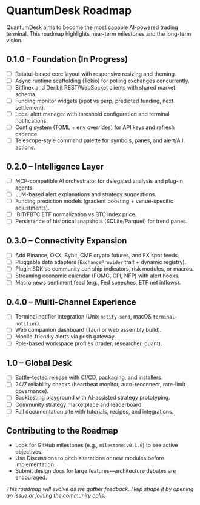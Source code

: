 # QuantumDesk Roadmap

QuantumDesk aims to become the most capable AI-powered trading terminal. This roadmap highlights near-term milestones and the long-term vision.

## 0.1.0 – Foundation (In Progress)
- [ ] Ratatui-based core layout with responsive resizing and theming.
- [ ] Async runtime scaffolding (Tokio) for polling exchanges concurrently.
- [ ] Bitfinex and Deribit REST/WebSocket clients with shared market schema.
- [ ] Funding monitor widgets (spot vs perp, predicted funding, next settlement).
- [ ] Local alert manager with threshold configuration and terminal notifications.
- [ ] Config system (TOML + env overrides) for API keys and refresh cadence.
- [ ] Telescope-style command palette for symbols, panes, and alert/A.I. actions.

## 0.2.0 – Intelligence Layer
- [ ] MCP-compatible AI orchestrator for delegated analysis and plug-in agents.
- [ ] LLM-based alert explanations and strategy suggestions.
- [ ] Funding prediction models (gradient boosting + venue-specific adjustments).
- [ ] IBIT/FBTC ETF normalization vs BTC index price.
- [ ] Persistence of historical snapshots (SQLite/Parquet) for trend panes.

## 0.3.0 – Connectivity Expansion
- [ ] Add Binance, OKX, Bybit, CME crypto futures, and FX spot feeds.
- [ ] Pluggable data adapters (`ExchangeProvider` trait + dynamic registry).
- [ ] Plugin SDK so community can ship indicators, risk modules, or macros.
- [ ] Streaming economic calendar (FOMC, CPI, NFP) with alert hooks.
- [ ] Macro news sentiment feed (e.g., Fed speeches, ETF net inflows).

## 0.4.0 – Multi-Channel Experience
- [ ] Terminal notifier integration (Unix `notify-send`, macOS `terminal-notifier`).
- [ ] Web companion dashboard (Tauri or web assembly build).
- [ ] Mobile-friendly alerts via push gateway.
- [ ] Role-based workspace profiles (trader, researcher, quant).

## 1.0 – Global Desk
- [ ] Battle-tested release with CI/CD, packaging, and installers.
- [ ] 24/7 reliability checks (heartbeat monitor, auto-reconnect, rate-limit governance).
- [ ] Backtesting playground with AI-assisted strategy prototyping.
- [ ] Community strategy marketplace and leaderboard.
- [ ] Full documentation site with tutorials, recipes, and integrations.

## Contributing to the Roadmap
- Look for GitHub milestones (e.g., `milestone:v0.1.0`) to see active objectives.
- Use Discussions to pitch alterations or new modules before implementation.
- Submit design docs for large features—architecture debates are encouraged.

*This roadmap will evolve as we gather feedback. Help shape it by opening an issue or joining the community calls.*
